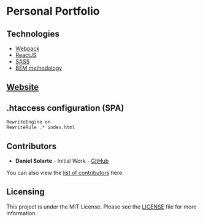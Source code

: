 # Personal Portfolio

## Technologies
* [Webpack](https://webpack.js.org/)
* [ReactJS](https://reactjs.org/)
* [SASS](https://sass-lang.com/)
* [BEM methodology](http://getbem.com/)

## [Website](https://danielsolartech.github.io)

## .htaccess configuration (SPA)
```
RewriteEngine on
RewriteRule .* index.html
```

## Contributors
* **Daniel Solarte** - Initial Work - [GitHub](https://github.com/danielsolartech)

You can also view the [list of contributors](https://github.com/danielsolartech/danielsolartech.github.io/contributors) here.

## Licensing
This project is under the MIT License. Please see the [LICENSE](./LICENSE) file for more information.
